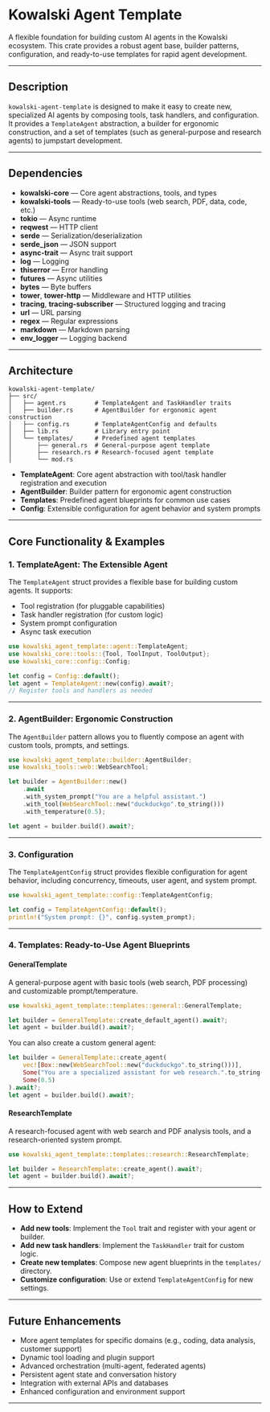 # Kowalski Agent Template

A flexible foundation for building custom AI agents in the Kowalski ecosystem. This crate provides a robust agent base, builder patterns, configuration, and ready-to-use templates for rapid agent development.

---

## Description

`kowalski-agent-template` is designed to make it easy to create new, specialized AI agents by composing tools, task handlers, and configuration. It provides a `TemplateAgent` abstraction, a builder for ergonomic construction, and a set of templates (such as general-purpose and research agents) to jumpstart development.

---

## Dependencies

- **kowalski-core** — Core agent abstractions, tools, and types
- **kowalski-tools** — Ready-to-use tools (web search, PDF, data, code, etc.)
- **tokio** — Async runtime
- **reqwest** — HTTP client
- **serde** — Serialization/deserialization
- **serde_json** — JSON support
- **async-trait** — Async trait support
- **log** — Logging
- **thiserror** — Error handling
- **futures** — Async utilities
- **bytes** — Byte buffers
- **tower**, **tower-http** — Middleware and HTTP utilities
- **tracing**, **tracing-subscriber** — Structured logging and tracing
- **url** — URL parsing
- **regex** — Regular expressions
- **markdown** — Markdown parsing
- **env_logger** — Logging backend

---

## Architecture

```
kowalski-agent-template/
├── src/
│   ├── agent.rs        # TemplateAgent and TaskHandler traits
│   ├── builder.rs      # AgentBuilder for ergonomic agent construction
│   ├── config.rs       # TemplateAgentConfig and defaults
│   ├── lib.rs          # Library entry point
│   └── templates/      # Predefined agent templates
│       ├── general.rs  # General-purpose agent template
│       ├── research.rs # Research-focused agent template
│       └── mod.rs
```

- **TemplateAgent**: Core agent abstraction with tool/task handler registration and execution
- **AgentBuilder**: Builder pattern for ergonomic agent construction
- **Templates**: Predefined agent blueprints for common use cases
- **Config**: Extensible configuration for agent behavior and system prompts

---

## Core Functionality & Examples

### 1. TemplateAgent: The Extensible Agent

The `TemplateAgent` struct provides a flexible base for building custom agents. It supports:
- Tool registration (for pluggable capabilities)
- Task handler registration (for custom logic)
- System prompt configuration
- Async task execution

```rust
use kowalski_agent_template::agent::TemplateAgent;
use kowalski_core::tools::{Tool, ToolInput, ToolOutput};
use kowalski_core::config::Config;

let config = Config::default();
let agent = TemplateAgent::new(config).await?;
// Register tools and handlers as needed
```

---

### 2. AgentBuilder: Ergonomic Construction

The `AgentBuilder` pattern allows you to fluently compose an agent with custom tools, prompts, and settings.

```rust
use kowalski_agent_template::builder::AgentBuilder;
use kowalski_tools::web::WebSearchTool;

let builder = AgentBuilder::new()
    .await
    .with_system_prompt("You are a helpful assistant.")
    .with_tool(WebSearchTool::new("duckduckgo".to_string()))
    .with_temperature(0.5);

let agent = builder.build().await?;
```

---

### 3. Configuration

The `TemplateAgentConfig` struct provides flexible configuration for agent behavior, including concurrency, timeouts, user agent, and system prompt.

```rust
use kowalski_agent_template::config::TemplateAgentConfig;

let config = TemplateAgentConfig::default();
println!("System prompt: {}", config.system_prompt);
```

---

### 4. Templates: Ready-to-Use Agent Blueprints

#### GeneralTemplate
A general-purpose agent with basic tools (web search, PDF processing) and customizable prompt/temperature.

```rust
use kowalski_agent_template::templates::general::GeneralTemplate;

let builder = GeneralTemplate::create_default_agent().await?;
let agent = builder.build().await?;
```

You can also create a custom general agent:

```rust
let builder = GeneralTemplate::create_agent(
    vec![Box::new(WebSearchTool::new("duckduckgo".to_string()))],
    Some("You are a specialized assistant for web research.".to_string()),
    Some(0.5)
).await?;
let agent = builder.build().await?;
```

#### ResearchTemplate
A research-focused agent with web search and PDF analysis tools, and a research-oriented system prompt.

```rust
use kowalski_agent_template::templates::research::ResearchTemplate;

let builder = ResearchTemplate::create_agent().await?;
let agent = builder.build().await?;
```

---

## How to Extend

- **Add new tools**: Implement the `Tool` trait and register with your agent or builder.
- **Add new task handlers**: Implement the `TaskHandler` trait for custom logic.
- **Create new templates**: Compose new agent blueprints in the `templates/` directory.
- **Customize configuration**: Use or extend `TemplateAgentConfig` for new settings.

---

## Future Enhancements

- More agent templates for specific domains (e.g., coding, data analysis, customer support)
- Dynamic tool loading and plugin support
- Advanced orchestration (multi-agent, federated agents)
- Persistent agent state and conversation history
- Integration with external APIs and databases
- Enhanced configuration and environment support

--- 